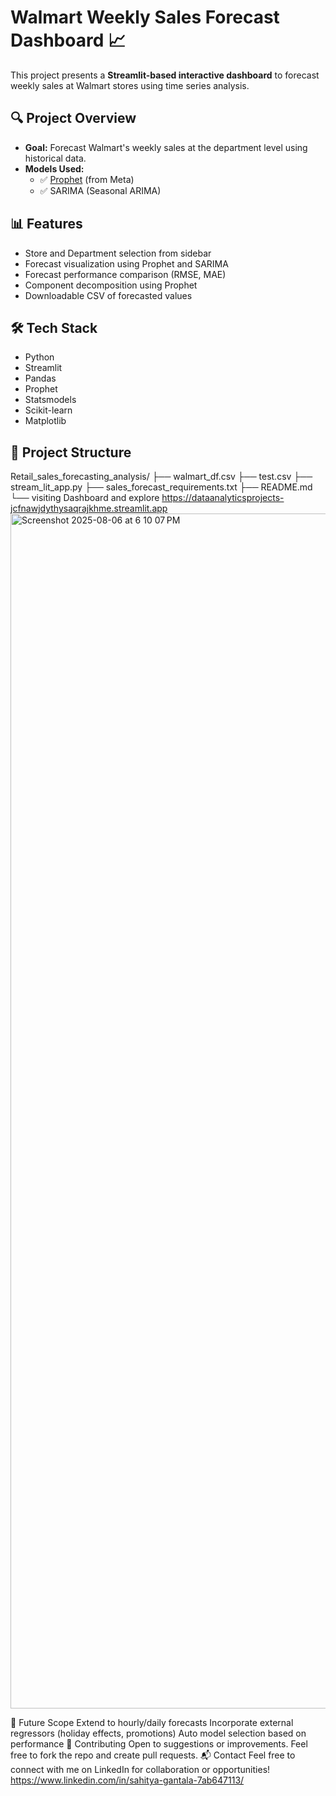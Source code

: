 # Walmart Weekly Sales Forecast Dashboard 📈

This project presents a **Streamlit-based interactive dashboard** to forecast weekly sales at Walmart stores using time series analysis.

## 🔍 Project Overview

- **Goal:** Forecast Walmart's weekly sales at the department level using historical data.
- **Models Used:**
  - ✅ [Prophet](https://facebook.github.io/prophet/) (from Meta)
  - ✅ SARIMA (Seasonal ARIMA)

## 📊 Features

- Store and Department selection from sidebar
- Forecast visualization using Prophet and SARIMA
- Forecast performance comparison (RMSE, MAE)
- Component decomposition using Prophet
- Downloadable CSV of forecasted values

## 🛠 Tech Stack

- Python
- Streamlit
- Pandas
- Prophet
- Statsmodels
- Scikit-learn
- Matplotlib

## 📂 Project Structure
Retail_sales_forecasting_analysis/
├── walmart_df.csv
├── test.csv
├── stream_lit_app.py
├── sales_forecast_requirements.txt
├── README.md
└── visiting Dashboard and explore
    https://dataanalyticsprojects-jcfnawjdythysaqrajkhme.streamlit.app
<img width="2940" height="1912" alt="Screenshot 2025-08-06 at 6 10 07 PM" src="https://github.com/user-attachments/assets/02d148c5-7783-4d93-bf8c-8dd0614974a0" />

    
🧠 Future Scope
Extend to hourly/daily forecasts
Incorporate external regressors (holiday effects, promotions)
Auto model selection based on performance
🤝 Contributing
Open to suggestions or improvements. Feel free to fork the repo and create pull requests.
📬 Contact
Feel free to connect with me on LinkedIn for collaboration or opportunities!
https://www.linkedin.com/in/sahitya-gantala-7ab647113/
